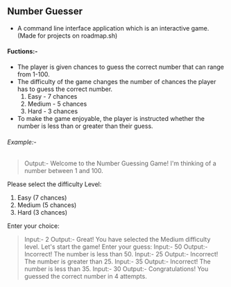 ## Number Guesser
- A command line interface application which is an interactive game. (Made for projects on roadmap.sh)

#### Fuctions:-
- The player is given chances to guess the correct number that can range from 1-100.
- The difficulty of the game changes the number of chances the player has to guess the correct number.
    1. Easy - 7 chances
    2. Medium - 5 chances
    3. Hard - 3 chances
- To make the game enjoyable, the player is instructed whether the number is less than or greater than their guess.

###### Example:-
> Output:- Welcome to the Number Guessing Game!
I'm thinking of a number between 1 and 100.

Please select the difficulty Level:
1) Easy (7 chances)
2) Medium (5 chances)
3) Hard (3 chances)

Enter your choice: 
> Input:- 2
> Output:- Great! You have selected the Medium difficulty level.
Let's start the game!
Enter your guess: 
> Input:- 50
> Output:- Incorrect! The number is less than 50.
> Input:- 25
> Output:- Incorrect! The number is greater than 25.
> Input:-  35
> Output:- Incorrect! The number is less than 35.
> Input:- 30
> Output:- Congratulations! You guessed the correct number in 4 attempts. 

